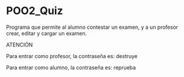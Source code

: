 # POO2_Quiz
Programa que permite al alumno contestar un examen, y a un profesor crear, editar y cargar un examen.

ATENCIÓN

Para entrar como profesor, la contraseña es: destruye

Para entrar como alumno, la contraseña es: reprueba
